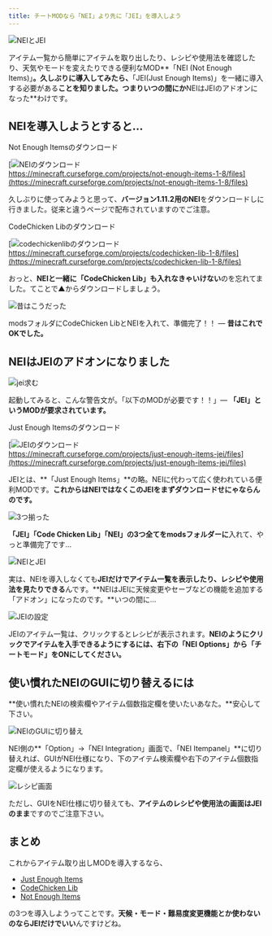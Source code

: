 ```yaml
---
title: チートMODなら「NEI」より先に「JEI」を導入しよう
---
```


![NEIとJEI](https://cdn-ak.f.st-hatena.com/images/fotolife/s/sasigume/20210208/20210208102947.png)

アイテム一覧から簡単にアイテムを取り出したり、レシピや使用法を確認したり、天気やモードを変えたりできる便利なMOD**「NEI (Not Enough Items)」**。久しぶりに導入してみたら、**「JEI(Just Enough Items)」を一緒に導入する必要がある**ことを知りました。つまりいつの間にか**NEIはJEIのアドオンになった**わけです。

## NEIを導入しようとすると…

Not Enough Itemsのダウンロード

[![NEIのダウンロード](https://cdn-ak.f.st-hatena.com/images/fotolife/s/sasigume/20210208/20210208113453.png)  
https://minecraft.curseforge.com/projects/not-enough-items-1-8/files](https://minecraft.curseforge.com/projects/not-enough-items-1-8/files)

久しぶりに使ってみようと思って、**バージョン1.11.2用のNEI**をダウンロードしに行きました。従来と違うページで配布されていますのでご注意。

CodeChicken Libのダウンロード

[![codechickenlibのダウンロード](https://cdn-ak.f.st-hatena.com/images/fotolife/s/sasigume/20210208/20210208113456.png)  
https://minecraft.curseforge.com/projects/codechicken-lib-1-8/files](https://minecraft.curseforge.com/projects/codechicken-lib-1-8/files)

おっと、**NEIと一緒に「CodeChicken Lib」も入れなきゃいけない**のを忘れてました。てことで▲からダウンロードしましょう。

![昔はこうだった](https://cdn-ak.f.st-hatena.com/images/fotolife/s/sasigume/20210208/20210208113500.png)

modsフォルダにCodeChicken LibとNEIを入れて、準備完了！！ ― **昔はこれでOKでした。**

## NEIはJEIのアドオンになりました

![jei求む](https://cdn-ak.f.st-hatena.com/images/fotolife/s/sasigume/20210208/20210208093241.png)

起動してみると、こんな警告文が。「以下のMODが必要です！！」― **「JEI」というMODが要求されています。**

Just Enough Itemsのダウンロード

[![JEIのダウンロード](https://cdn-ak.f.st-hatena.com/images/fotolife/s/sasigume/20210208/20210208113503.png)  
https://minecraft.curseforge.com/projects/just-enough-items-jei/files](https://minecraft.curseforge.com/projects/just-enough-items-jei/files)

JEIとは、**「Just Enough Items」**の略。NEIに代わって広く使われている便利MODです。**これからはNEIではなくこのJEIをまずダウンロードせにゃならんのです。**

![3つ揃った](https://cdn-ak.f.st-hatena.com/images/fotolife/s/sasigume/20210208/20210208113507.png)

**「JEI」「Code Chicken Lib」「NEI」の3つ全てをmodsフォルダーに**入れて、やっと準備完了です…

![NEIとJEI](https://cdn-ak.f.st-hatena.com/images/fotolife/s/sasigume/20210208/20210208121536.png)

実は、NEIを導入しなくても**JEIだけでアイテム一覧を表示したり、レシピや使用法を見たりできる**んです。**NEIはJEIに天候変更やセーブなどの機能を追加する「アドオン」になったのです。**いつの間に…

![JEIの設定](https://cdn-ak.f.st-hatena.com/images/fotolife/s/sasigume/20210208/20210208122218.png)

JEIのアイテム一覧は、クリックするとレシピが表示されます。**NEIのようにクリックでアイテムを入手できるようにするには、右下の「NEI Options」から「チートモード」をONにしてください。**

## 使い慣れたNEIのGUIに切り替えるには

**使い慣れたNEIの検索欄やアイテム個数指定欄を使いたいあなた。**安心して下さい。

![NEIのGUIに切り替え](https://cdn-ak.f.st-hatena.com/images/fotolife/s/sasigume/20210208/20210208090709.png)

NEI側の**「Option」→「NEI Integration」画面で、「NEI Itempanel」**に切り替えれば、GUIがNEI仕様になり、下のアイテム検索欄や右下のアイテム個数指定欄が使えるようになります。

![レシピ画面](https://cdn-ak.f.st-hatena.com/images/fotolife/s/sasigume/20210208/20210208093245.png)

ただし、GUIをNEI仕様に切り替えても、**アイテムのレシピや使用法の画面はJEIのまま**ですのでご注意下さい。

## まとめ

これからアイテム取り出しMODを導入するなら、

*   [Just Enough Items](https://minecraft.curseforge.com/projects/just-enough-items-jei/files)
*   [CodeChicken Lib](https://minecraft.curseforge.com/projects/codechicken-lib-1-8/files)
*   [Not Enough Items](https://minecraft.curseforge.com/projects/not-enough-items-1-8/files)

の3つを導入しようってことです。**天候・モード・難易度変更機能とか使わないのならJEIだけでいい**んですけどね。
